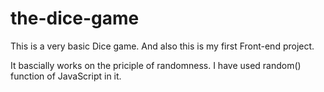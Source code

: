 # the-dice-game

This is a very basic Dice game. And also this is my first Front-end project.

It bascially works on the priciple of randomness.
I have used random() function of JavaScript in it.
